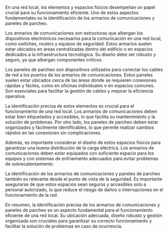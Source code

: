 En una red local, los elementos y espacios físicos desempeñan un papel crucial para su funcionamiento eficiente. Uno de estos aspectos fundamentales es la identificación de los armarios de comunicaciones y paneles de parcheo.

Los armarios de comunicaciones son estructuras que albergan los dispositivos electrónicos necesarios para la comunicación en una red local, como switches, routers y equipos de seguridad. Estos armarios suelen estar ubicados en áreas centralizadas dentro del edificio o en espacios dedicados a la infraestructura tecnológica. Su diseño debe ser robusto y seguro, ya que albergan componentes críticos.

Los paneles de parcheo son dispositivos utilizados para conectar los cables de red a los puertos de los armarios de comunicaciones. Estos paneles suelen estar ubicados cerca de las áreas donde se requieren conexiones rápidas y fáciles, como en oficinas individuales o en espacios comunes. Son esenciales para facilitar la gestión de cables y mejorar la eficiencia operativa.

La identificación precisa de estos elementos es crucial para el funcionamiento de una red local. Los armarios de comunicaciones deben estar bien etiquetados y accesibles, lo que facilita su mantenimiento y la solución de problemas. Por otro lado, los paneles de parcheo deben estar organizados y fácilmente identificables, lo que permite realizar cambios rápidos en las conexiones sin complicaciones.

Además, es importante considerar el diseño de estos espacios físicos para garantizar una buena distribución de la carga eléctrica. Los armarios de comunicaciones deben estar equipados con suficiente espacio para los equipos y con sistemas de enfriamiento adecuados para evitar problemas de sobrecalentamiento.

La identificación de los armarios de comunicaciones y paneles de parcheo también es relevante desde el punto de vista de la seguridad. Es importante asegurarse de que estos espacios sean seguros y accesibles solo a personal autorizado, lo que reduce el riesgo de daños o interrupciones en el funcionamiento de la red.

En resumen, la identificación precisa de los armarios de comunicaciones y paneles de parcheo es un aspecto fundamental para el funcionamiento eficiente de una red local. Su ubicación adecuada, diseño robusto y gestión organizada son cruciales para garantizar su correcto funcionamiento y facilitar la solución de problemas en caso de ocurrencia.
